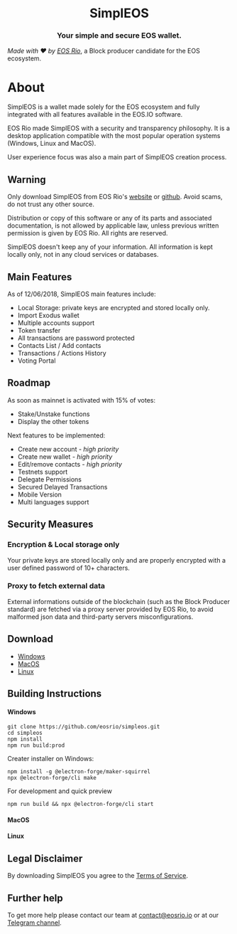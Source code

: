<h1 align="center">
  <br>
  SimplEOS
  <br>
</h1>
<h3 align="center">
Your simple and secure EOS wallet.
</h3>

*Made with :hearts: by [EOS Rio](https://eosrio.io/)*, a Block producer candidate for the EOS ecosystem.

# About

SimplEOS is a wallet made solely for the EOS ecosystem and fully integrated with all features available in the EOS.IO software.
 
EOS Rio made SimplEOS with a security and transparency philosophy. It is a desktop application compatible with the most popular operation systems (Windows, Linux and MacOS).

User experience focus was also a main part of SimplEOS creation process.  

## Warning

Only download SimplEOS from EOS Rio's [website](https://eosrio.io/simpleos/) or [github](https://github.com/eosrio/simpleos). Avoid scams, do not trust any other source.

Distribution or copy of this software or any of its parts and associated documentation, is not allowed by applicable law, unless previous written permission is given by EOS Rio. All rights are reserved.

SimplEOS doesn't keep any of your information. All information is kept locally only, not in any cloud services or databases.

## Main Features
As of 12/06/2018, SimplEOS main features include:

- Local Storage: private keys are encrypted and stored locally only.
- Import Exodus wallet
- Multiple accounts support
- Token transfer
- All transactions are password protected
- Contacts List / Add contacts
- Transactions / Actions History
- Voting Portal

## Roadmap
As soon as mainnet is activated with 15% of votes:
- Stake/Unstake functions
- Display the other tokens

Next features to be implemented:
- Create new account *- high priority*
- Create new wallet *- high priority*
- Edit/remove contacts *- high priority*
- Testnets support
- Delegate Permissions
- Secured Delayed Transactions
- Mobile Version
- Multi languages support

## Security Measures
### Encryption & Local storage only
Your private keys are stored locally only and are properly encrypted with a user defined password of 10+ characters.

### Proxy to fetch external data
External informations outside of the blockchain (such as the Block Producer standard) are fetched via a proxy server provided by EOS Rio, to avoid malformed json data and third-party servers misconfigurations. 

## Download
- [Windows]()
- [MacOS]()
- [Linux]()

## Building Instructions

#### Windows
```console
git clone https://github.com/eosrio/simpleos.git
cd simpleos
npm install
npm run build:prod
```
Creater installer on Windows:
```
npm install -g @electron-forge/maker-squirrel
npx @electron-forge/cli make
```

For development and quick preview
```console
npm run build && npx @electron-forge/cli start
```

#### MacOS

#### Linux

## Legal Disclaimer

By downloading SimplEOS you agree to the [Terms of Service](https://eosrio.io/terms-of-service/).

## Further help

To get more help please contact our team at contact@eosrio.io or at our [Telegram channel](https://t.me/eosrio).
